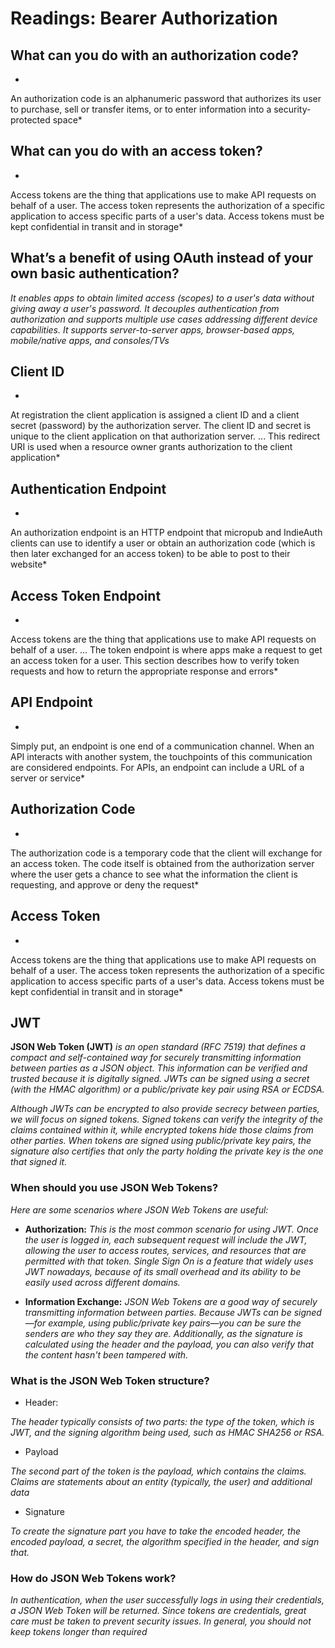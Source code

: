 # Readings: Bearer Authorization

## What can you do with an authorization code?


*
An authorization code is an alphanumeric password that authorizes its user to purchase, sell or transfer items, or to enter information into a security-protected space*


## What can you do with an access token?

*
Access tokens are the thing that applications use to make API requests on behalf of a user. The access token represents the authorization of a specific application to access specific parts of a user's data. Access tokens must be kept confidential in transit and in storage*


## What’s a benefit of using OAuth instead of your own basic authentication?


*It enables apps to obtain limited access (scopes) to a user's data without giving away a user's password. It decouples authentication from authorization and supports multiple use cases addressing different device capabilities. It supports server-to-server apps, browser-based apps, mobile/native apps, and consoles/TVs*

## Client ID

*
At registration the client application is assigned a client ID and a client secret (password) by the authorization server. The client ID and secret is unique to the client application on that authorization server. ... This redirect URI is used when a resource owner grants authorization to the client application*

## Authentication Endpoint

*
An authorization endpoint is an HTTP endpoint that micropub and IndieAuth clients can use to identify a user or obtain an authorization code (which is then later exchanged for an access token) to be able to post to their website*

## Access Token Endpoint

*
Access tokens are the thing that applications use to make API requests on behalf of a user. ... The token endpoint is where apps make a request to get an access token for a user. This section describes how to verify token requests and how to return the appropriate response and errors*


## API Endpoint

*
Simply put, an endpoint is one end of a communication channel. When an API interacts with another system, the touchpoints of this communication are considered endpoints. For APIs, an endpoint can include a URL of a server or service*

## Authorization Code

*
The authorization code is a temporary code that the client will exchange for an access token. The code itself is obtained from the authorization server where the user gets a chance to see what the information the client is requesting, and approve or deny the request*

## Access Token
*
Access tokens are the thing that applications use to make API requests on behalf of a user. The access token represents the authorization of a specific application to access specific parts of a user's data. Access tokens must be kept confidential in transit and in storage*


## JWT

**JSON Web Token (JWT)** *is an open standard (RFC 7519) that defines a compact and self-contained way for securely transmitting information between parties as a JSON object. This information can be verified and trusted because it is digitally signed. JWTs can be signed using a secret (with the HMAC algorithm) or a public/private key pair using RSA or ECDSA.*

*Although JWTs can be encrypted to also provide secrecy between parties, we will focus on signed tokens. Signed tokens can verify the integrity of the claims contained within it, while encrypted tokens hide those claims from other parties. When tokens are signed using public/private key pairs, the signature also certifies that only the party holding the private key is the one that signed it.*


### When should you use JSON Web Tokens?

*Here are some scenarios where JSON Web Tokens are useful:*

* **Authorization:** *This is the most common scenario for using JWT. Once the user is logged in, each subsequent request will include the JWT, allowing the user to access routes, services, and resources that are permitted with that token. Single Sign On is a feature that widely uses JWT nowadays, because of its small overhead and its ability to be easily used across different domains.*

* **Information Exchange:** *JSON Web Tokens are a good way of securely transmitting information between parties. Because JWTs can be signed—for example, using public/private key pairs—you can be sure the senders are who they say they are. Additionally, as the signature is calculated using the header and the payload, you can also verify that the content hasn't been tampered with.*


### What is the JSON Web Token structure?

- Header:

*The header typically consists of two parts: the type of the token, which is JWT, and the signing algorithm being used, such as HMAC SHA256 or RSA.*
- Payload

*The second part of the token is the payload, which contains the claims. Claims are statements about an entity (typically, the user) and additional data*
- Signature

*To create the signature part you have to take the encoded header, the encoded payload, a secret, the algorithm specified in the header, and sign that.*

### How do JSON Web Tokens work?

*In authentication, when the user successfully logs in using their credentials, a JSON Web Token will be returned. Since tokens are credentials, great care must be taken to prevent security issues. In general, you should not keep tokens longer than required*